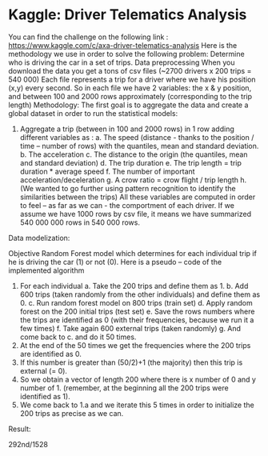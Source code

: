 # Kaggle: Driver Telematics Analysis

You can find the challenge on the following link : https://www.kaggle.com/c/axa-driver-telematics-analysis
Here is the methodology we use in order to solve the following problem: 
Determine who is driving the car in a set of trips.
Data preprocessing 
When you download the data you get a tons of csv files (~2700 drivers x 200 trips = 540 000)
Each file represents a trip for a driver where we have his position (x,y) every second.
So in each file we have 2 variables: 
the x & y position, 
and between 100 and 2000 rows approximately (corresponding to the trip length) 
Methodology: 
The first goal is to aggregate the data and create a global dataset in order to run the statistical models:
1.	Aggregate a trip (between in 100 and 2000 rows) in 1 row adding different variables as : 
a.	The speed (distance - thanks to the position / time – number of rows) with the quantiles, mean and standard deviation.
b.	The acceleration
c.	The distance to the origin (the quantiles, mean and standard deviation)
d.	The trip duration
e.	The trip length = trip duration * average speed
f.	The number of important acceleration/deceleration
g.	A crow ratio  = crow flight / trip length
h.	(We wanted to go further using pattern recognition to identify the similarities between the trips) 
All these variables are computed in order to feel – as far as we can - the comportment of each driver.
If we assume we have 1000 rows by csv file, it means we have summarized 540 000 000 rows in 540 000 rows.




Data modelization:  

Objective 
Random Forest model which determines for each individual trip if he is driving the car (1) or not (0). 
Here is a pseudo – code of the implemented algorithm  
1.	For each individual 
a.	Take the 200 trips and define them as 1.
b.	Add 600 trips (taken randomly from the other individuals) and define them as 0.
c.	Run random forest model on 800 trips (train set)
d.	Apply random forest on the 200 initial trips (test set)
e.	Save the rows numbers where the trips are identified as 0 (with their frequencies, because we run it a few times)
f.	Take again 600 external trips (taken randomly)
g.	And come back to c. and do it 50 times.
2.	At the end of the 50 times we get the frequencies where the 200 trips are identified as 0.
3. If this number is greater than (50/2)+1 (the majority) then this trip is external (= 0).
4. So we obtain a vector of length 200 where there is x number of 0 and y number of 1. (remember, at the beginning all the 200 trips were identified as 1).
5. We come back to 1.a and we iterate this 5 times in order to initialize the 200 trips as precise as we can.

Result:

292nd/1528

